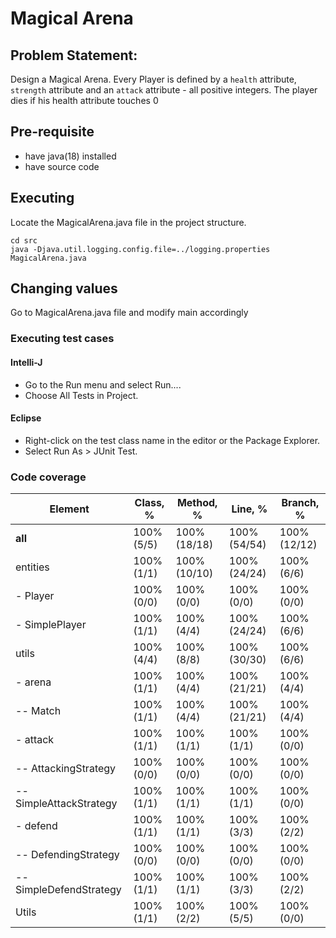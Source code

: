 # Magical Arena

## Problem Statement:

Design a Magical Arena.
Every Player is defined by a `health` attribute,
`strength` attribute and an `attack` attribute - all positive integers.
The player dies if his health attribute touches 0

## Pre-requisite

- have java(18) installed
- have source code

## Executing

Locate the MagicalArena.java file in the project structure.

```
cd src
java -Djava.util.logging.config.file=../logging.properties MagicalArena.java
```

## Changing values

Go to MagicalArena.java file and modify main accordingly

### Executing test cases
#### Intelli-J
- Go to the Run menu and select Run....
- Choose All Tests in Project.

#### Eclipse
- Right-click on the test class name in the editor or the Package Explorer.
- Select Run As > JUnit Test.

### Code coverage

| Element                 | Class, %   | Method, %    | Line, %      | Branch, %    |
|-------------------------|------------|--------------|--------------|--------------|
| **all**                 | 100% (5/5) | 100% (18/18) | 100% (54/54) | 100% (12/12) |
| entities                | 100% (1/1) | 100% (10/10) | 100% (24/24) | 100% (6/6)   |
| - Player                | 100% (0/0) | 100% (0/0)   | 100% (0/0)   | 100% (0/0)   |
| - SimplePlayer          | 100% (1/1) | 100% (4/4)   | 100% (24/24) | 100% (6/6)   |
| utils                   | 100% (4/4) | 100% (8/8)   | 100% (30/30) | 100% (6/6)   |
| - arena                 | 100% (1/1) | 100% (4/4)   | 100% (21/21) | 100% (4/4)   |
| -- Match                | 100% (1/1) | 100% (4/4)   | 100% (21/21) | 100% (4/4)   |
| - attack                | 100% (1/1) | 100% (1/1)   | 100% (1/1)   | 100% (0/0)   |
| -- AttackingStrategy    | 100% (0/0) | 100% (0/0)   | 100% (0/0)   | 100% (0/0)   |
| -- SimpleAttackStrategy | 100% (1/1) | 100% (1/1)   | 100% (1/1)   | 100% (0/0)   |
| - defend                | 100% (1/1) | 100% (1/1)   | 100% (3/3)   | 100% (2/2)   |
| -- DefendingStrategy    | 100% (0/0) | 100% (0/0)   | 100% (0/0)   | 100% (0/0)   |
| -- SimpleDefendStrategy | 100% (1/1) | 100% (1/1)   | 100% (3/3)   | 100% (2/2)   |
| Utils                   | 100% (1/1) | 100% (2/2)   | 100% (5/5)   | 100% (0/0)   |
